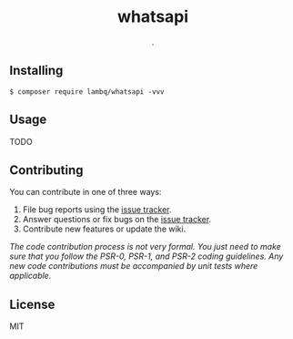 <h1 align="center"> whatsapi </h1>

<p align="center"> .</p>


## Installing

```shell
$ composer require lambq/whatsapi -vvv
```

## Usage

TODO

## Contributing

You can contribute in one of three ways:

1. File bug reports using the [issue tracker](https://github.com/lambq/whatsapi/issues).
2. Answer questions or fix bugs on the [issue tracker](https://github.com/lambq/whatsapi/issues).
3. Contribute new features or update the wiki.

_The code contribution process is not very formal. You just need to make sure that you follow the PSR-0, PSR-1, and PSR-2 coding guidelines. Any new code contributions must be accompanied by unit tests where applicable._

## License

MIT